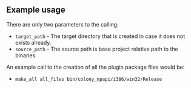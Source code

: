 ## Example usage

There are only two parameters to the calling:

* `target_path` - The target directory that is created in case it does not exists already.
* `source_path` - The source path is base project relative path to the binaries

An example call to the creation of all the plugin package files would be:

* `make_all all_files bin/colony_npapi/i386/win32/Release`